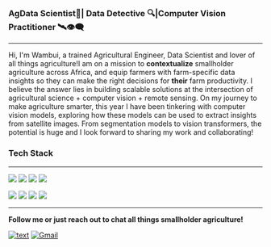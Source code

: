 ### AgData Scientist🌾| Data Detective 🔍|Computer Vision Practitioner 🛰️👁️‍🗨️
---
Hi, I'm Wambui, a trained Agricultural Engineer, Data Scientist and lover of all things agriculture!I am on a mission to **contextualize** smallholder agriculture across Africa, and equip farmers with farm-specific data insights so they can make the right decisions for **their** farm productivity. I believe the answer lies in building scalable solutions at the intersection of agricultural science + computer vision + remote sensing.
On my journey to make agriculture smarter, this year I have been tinkering with computer vision models, exploring how these models can be used to extract insights from satellite images. From segmentation models to vision transformers, the potential is huge and I look forward to sharing my work and collaborating!

### Tech Stack
---
  <img src="https://img.shields.io/badge/Python-FFD43B?style=for-the-badge&logo=python&logoColor=blue" /> <img src="https://img.shields.io/badge/Selenium-43B02A?style=for-the-badge&logo=Selenium&logoColor=white" /> <img src="https://img.shields.io/badge/MySQL-005C84?style=for-the-badge&logo=mysql&logoColor=white" /> <img src="https://img.shields.io/badge/Tableau-E97627?style=for-the-badge&logo=Tableau&logoColor=white" />
  
<img src="https://img.shields.io/badge/OpenCV-27338e?style=for-the-badge&logo=OpenCV&logoColor=white" /> <img src="https://img.shields.io/badge/PyTorch-EE4C2C?style=for-the-badge&logo=pytorch&logoColor=white" /> <img src="https://img.shields.io/badge/TensorFlow-FF6F00?style=for-the-badge&logo=tensorflow&logoColor=white" /> <img src="https://img.shields.io/badge/scikit_learn-F7931E?style=for-the-badge&logo=scikit-learn&logoColor=white" /> 

---
**Follow me or just reach out to chat all things smallholder agriculture!**

[![text](https://img.shields.io/badge/LinkedIn-0077B5?style=for-the-badge&logo=linkedin&logoColor=white)](www.linkedin.com/in/mwangiwambui) [![Gmail](https://img.shields.io/badge/Gmail-D14836?style=for-the-badge&logo=gmail&logoColor=white)](mailto:mwangi25.mercy@gmail.com)







